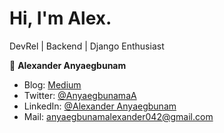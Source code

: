 # Hi, I'm Alex.

DevRel | Backend | Django Enthusiast 

👤 **Alexander Anyaegbunam**
- Blog: [Medium](https://medium.com/@invictus_axl)
- Twitter: [@AnyaegbunamaA](https://twitter.com/AnyaegbunamaA)
- LinkedIn: [@Alexander Anyaegbunam](https://www.linkedin.com/in/alexander-anyaegbunam-094141154)
- Mail: anyaegbunamalexander042@gmail.com
